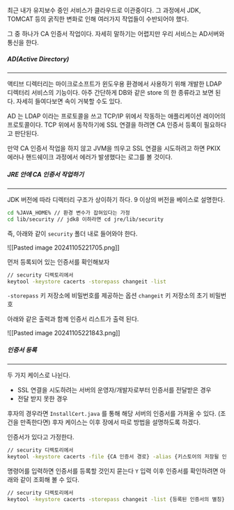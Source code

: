 최근 내가 유지보수 중인 서비스가 클라우드로 이관중이다. 그 과정에서 JDK, TOMCAT 등의 굵직한 변화로 인해 여러가지 작업들이 수반되어야 했다.

그 중 하나가 CA 인증서 작업이다. 자세히 말하기는 어렵지만 우리 서비스는 AD서버와 통신을 한다. 

##### *AD(Active Directory)*
---
액티브 디렉터리는 마이크로소프트가 윈도우용 환경에서 사용하기 위해 개발한 LDAP 디렉터리 서비스의 기능이다. 아주 간단하게 DB와 같은 store 의 한 종류라고 보면 된다. 자세히 들여다보면 속이 거북할 수도 있다.

AD 는 LDAP 이라는 프로토콜을 쓰고 TCP/IP 위에서 작동하는 애플리케이션 레이어의 프로토콜이다. TCP 위에서 동작하기에 SSL 연결을 하려면 CA 인증서 등록이 필요하다고 판단된다.

만약 CA 인증서 작업을 하지 않고 JVM을 띄우고 SSL 연결을 시도하려고 하면 PKIX 에러나 핸드쉐이크 과정에서 에러가 발생했다는 로그를 볼 것이다.

##### JRE 안에 CA 인증서 작업하기
---

JDK 버전에 따라 디렉터리 구조가 상이하기 하다. 9 이상의 버전을 베이스로 설명한다.

```bash
cd %JAVA_HOME% // 환경 변수가 잡혀있다는 가정
cd lib/security // jdk8 이하라면 cd jre/lib/security
```

즉, 아래와 같이 `security` 폴더 내로 들어와야 한다.

![[Pasted image 20241105221705.png]]

먼저 등록되어 있는 인증서를 확인해보자

```bash
// security 디렉토리에서
keytool -keystore cacerts -storepass changeit -list 
```

`-storepass` 키 저장소에 비밀번호를 제공하는 옵션 
`changeit` 키 저장소의 초기 비밀번호

아래와 같은 출력과 함께 인증서 리스트가 출력 된다.

![[Pasted image 20241105221843.png]]

##### *인증서 등록*
---
두 가지 케이스로 나뉜다.
- SSL 연결을 시도하려는 서버의 운영자/개발자로부터 인증서를 전달받은 경우
- 전달 받지 못한 경우

후자의 경우라면 `InstallCert.java` 를 통해 해당 서버의 인증서를 가져올 수 있다. (조건을 만족한다면)  후자 케이스는 이후 장에서 따로 방법을 설명하도록 하겠다.

인증서가 있다고 가정한다.

```bash
// security 디렉토리에서
keytool -keystore cacerts -file {CA 인증서 경로} -alias {키스토어의 저장될 인증서의 별칭}
```

명령어를 입력하면 인증서를 등록할 것인지 묻는다 `Y` 입력
이후 인증서를 확인하려면 아래와 같이 조회해 볼 수 있다.

```bash
// security 디렉토리에서
keytool -keystore cacerts -storepass changeit -list {등록된 인증서의 별칭}
```